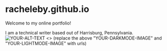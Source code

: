 # racheleby.github.io
Welcome to my online portfolio!

I am a technical writer based out of Harrisburg, Pennsylvania.
<picture>
 <source media="(prefers-color-scheme: dark)" srcset="YOUR-DARKMODE-IMAGE">
 <source media="(prefers-color-scheme: light)" srcset="YOUR-LIGHTMODE-IMAGE">
 <img alt="YOUR-ALT-TEXT" src="YOUR-DEFAULT-IMAGE">
</picture>
<> (replace the above "YOUR-DARKMODE-IMAGE" and "YOUR-LIGHTMODE-IMAGE" with urls)
